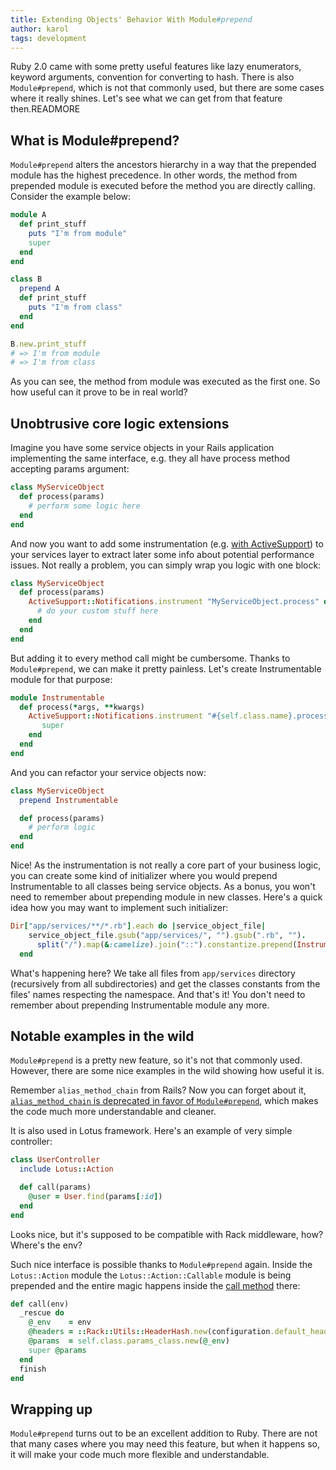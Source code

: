 ```yaml
---
title: Extending Objects' Behavior With Module#prepend
author: karol
tags: development
---
```


Ruby 2.0 came with some pretty useful features like lazy enumerators, keyword arguments, convention for converting to hash. There is also `Module#prepend`, which is not that commonly used, but there are some cases  where it really shines. Let's see what we can get from that feature then.READMORE

## What is Module#prepend?

`Module#prepend` alters the ancestors hierarchy in a way that the prepended module has the highest precedence. In other words, the method from prepended module is executed before the method you are directly calling. Consider the example below:

``` ruby
module A
  def print_stuff
    puts "I'm from module"
    super
  end
end

class B
  prepend A
  def print_stuff
    puts "I'm from class"
  end
end

B.new.print_stuff
# => I'm from module
# => I'm from class
```

As you can see, the method from module was executed as the first one. So how useful can it prove to be in real world?

## Unobtrusive core logic extensions

Imagine you have some service objects in your Rails application implementing the same interface, e.g. they all have process method accepting params argument:

``` ruby
class MyServiceObject
  def process(params)
    # perform some logic here
  end
end
```

And now you want to add some instrumentation (e.g. [with ActiveSupport](http://edgeguides.rubyonrails.org/active_support_instrumentation.html)) to your services layer to extract later some info about potential performance issues. Not really a problem, you can simply wrap you logic with one block:

``` ruby
class MyServiceObject
  def process(params)
    ActiveSupport::Notifications.instrument "MyServiceObject.process" do
      # do your custom stuff here
    end
  end
end
```

But adding it to every method call might be cumbersome. Thanks to `Module#prepend`, we can make it pretty painless. Let's create Instrumentable module for that purpose:

``` ruby
module Instrumentable
  def process(*args, **kwargs)
    ActiveSupport::Notifications.instrument "#{self.class.name}.process" do
       super
    end
  end
end
```

And you can refactor your service objects now:

``` ruby
class MyServiceObject
  prepend Instrumentable

  def process(params)
    # perform logic
  end
end
```

Nice! As the instrumentation is not really a core part of your business logic, you can create some kind of initializer where you would prepend Instrumentable to all classes being service objects. As a bonus, you won't need to remember about prepending module in new classes. Here's a quick idea how you may want to implement such initializer:

``` ruby
Dir["app/services/**/*.rb"].each do |service_object_file|
    service_object_file.gsub("app/services/", "").gsub(".rb", "").
      split("/").map(&:camelize).join("::").constantize.prepend(Instrumentable)
  end
```

What's happening here? We take all files from `app/services` directory (recursively from all subdirectories) and get the classes constants from the files' names respecting the namespace. And that's it! You don't need to remember about prepending Instrumentable module any more.

## Notable examples in the wild

`Module#prepend` is a pretty new feature, so it's not that commonly used. However, there are some nice examples in the wild showing how useful it is.

Remember `alias_method_chain` from Rails? Now you can forget about it, [`alias_method_chain` is deprecated in favor of `Module#prepend`](https://github.com/rails/rails/pull/19434), which makes the code much more understandable and cleaner.

It is also used in Lotus framework. Here's an example of very simple controller:

```ruby
class UserController
  include Lotus::Action

  def call(params)
    @user = User.find(params[:id])
  end
end
```

Looks nice, but it's supposed to be compatible with Rack middleware, how? Where's the env?

Such nice interface is possible thanks to `Module#prepend` again. Inside the `Lotus::Action` module the `Lotus::Action::Callable` module is being prepended and the entire magic happens inside the [call method](https://github.com/lotus/controller/blob/0.4.x/lib/lotus/action/callable.rb#L68) there:

``` ruby
def call(env)
  _rescue do
    @_env    = env
    @headers = ::Rack::Utils::HeaderHash.new(configuration.default_headers)
    @params  = self.class.params_class.new(@_env)
    super @params
  end
  finish
end
```

## Wrapping up

`Module#prepend` turns out to be an excellent addition to Ruby. There are not that many cases where you may need this feature, but when it happens so, it will make your code much more flexible and understandable.
